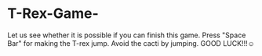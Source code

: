 # T-Rex-Game-
Let us see whether it is possible if you can finish this game. Press "Space Bar"  for making the T-rex jump. Avoid the cacti by jumping. GOOD LUCK!!!☺
